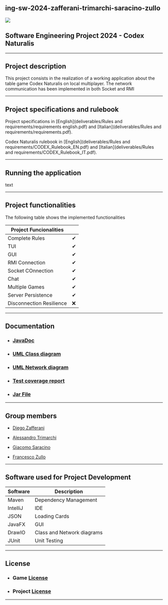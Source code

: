 ## ing-sw-2024-zafferani-trimarchi-saracino-zullo
<img src="C:\Users\zufra\IdeaProjects\ing-sw-2024-zafferani-trimarchi-saracino-zullo\deliverables\Rules and requirements\814qEh0JKdS.jpg"/>

## Software Engineering Project 2024 - Codex Naturalis

---
## Project description

This project consists in the realization of a working application about the table game Codex Naturalis on local multiplayer. The network communication  has been implemented in both Socket and RMI


---
## Project specifications and rulebook

Project specifications in [English](deliverables/Rules and requirements/requirements english.pdf) and [Italian](deliverables/Rules and requirements/requirements.pdf).

Codex Naturalis rulebook in [English](deliverables/Rules and requirements/CODEX_Rulebook_EN.pdf) and [Italian](deliverables/Rules and requirements/CODEX_Rulebook_IT.pdf).

---

## Running the application

text

---

## Project functionalities

The following table shows the implemented functionalities

| Project Funcionalities   |    |
|--------------------------|----|
| Complete Rules           | ✔  |
| TUI                      | ✔  |
| GUI                      | ✔  |
| RMI Connection           | ✔  |
| Socket COnnection        | ✔  |
| Chat                     | ✔  |
| Multiple Games           | ✔  |
| Server Persistence       |  ✔ |
| Disconnection Resilience | ❌  |
---

## Documentation

* ### [JavaDoc]()

* ### [UML Class diagram](https://github.com/DiegoZaff/ing-sw-2024-zafferani-trimarchi-saracino-zullo/blob/a604bbb1bd29c48ee914b22a45e0188c3ddd3fdc/deliverables/UML2/uml%20model%202.png)

* ### [UML Network diagram](https://github.com/DiegoZaff/ing-sw-2024-zafferani-trimarchi-saracino-zullo/blob/a604bbb1bd29c48ee914b22a45e0188c3ddd3fdc/deliverables/UML2/uml%20rete.drawio.png)

* ### [Test coverage report]()

* ### [Jar File]()

---

## Group members

* [Diego Zafferani]()

* [Alessandro Trimarchi]()

* [Giacomo Saracino]()

* [Francesco Zullo]()

---



## Software used for Project Development

| Software | Description                |
|----------|----------------------------|
| Maven    | Dependency Management      |
| IntelliJ | IDE                        |
| JSON     | Loading Cards              |
| JavaFX   | GUI                        |
| DrawIO   | Class and Network diagrams |
| JUnit    | Unit Testing               |
--- 
## License

* ### Game [License]()

* ### Project [License]()

---